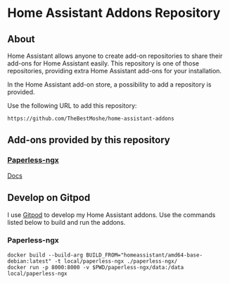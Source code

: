 # Home Assistant Addons Repository

## About

Home Assistant allows anyone to create add-on repositories to share their add-ons for Home Assistant easily. This repository is one of those repositories, providing extra Home Assistant add-ons for your installation.

In the Home Assistant add-on store, a possibility to add a repository is provided.

Use the following URL to add this repository:

```
https://github.com/TheBestMoshe/home-assistant-addons
```

## Add-ons provided by this repository

### [Paperless-ngx](paperless-ngx)

[Docs](paperless-ngx/DOCS.md)


## Develop on Gitpod
I use [Gitpod](https://gitpod.io/) to develop my Home Assistant addons. Use the commands listed below to build and run the addons.

### Paperless-ngx

```
docker build --build-arg BUILD_FROM="homeassistant/amd64-base-debian:latest" -t local/paperless-ngx ./paperless-ngx/
docker run -p 8000:8000 -v $PWD/paperless-ngx/data:/data local/paperless-ngx
```
